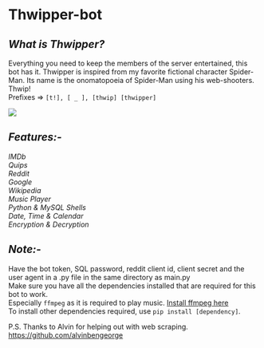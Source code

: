 # Thwipper-bot

_<h2>What is Thwipper?</h2>_
Everything you need to keep the members of the server entertained, this bot has it. 
Thwipper is inspired from my favorite fictional character Spider-Man. Its name is the onomatopoeia of Spider-Man using his web-shooters. Thwip!<br>
Prefixes => `[t!], [ _ ], [thwip] [thwipper]`<br>

<img src="spiderman.png"></img>
<!-- <img src="https://wallpapercave.com/wp/wp2513595.png"></img> -->

_<h2>Features:-</h2>_
_IMDb_<br>
_Quips_<br>
_Reddit_<br>
_Google_<br>
_Wikipedia_<br>
_Music Player_<br> 
_Python & MySQL Shells_<br> 
_Date, Time & Calendar_ <br>
_Encryption & Decryption_<br>

_<h2>Note:-</h2>_
Have the bot token, SQL password, reddit client id, client secret and the user agent in a .py file in the same directory as main.py<br>
Make sure you have all the dependencies installed that are required for this bot to work.<br>
Especially `ffmpeg` as it is required to play music.
<a href="https://ffmpeg.org/download.html">Install ffmpeg here</a><br>
To install other dependencies required, use `pip install [dependency]`.<br>

P.S. Thanks to Alvin for helping out with web scraping.<br>
https://github.com/alvinbengeorge